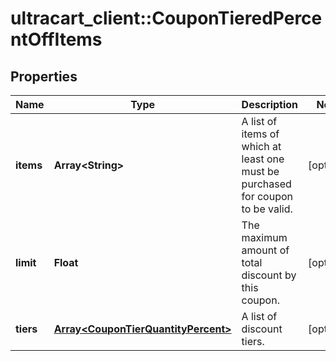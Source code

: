 # ultracart_client::CouponTieredPercentOffItems

## Properties
Name | Type | Description | Notes
------------ | ------------- | ------------- | -------------
**items** | **Array&lt;String&gt;** | A list of items of which at least one must be purchased for coupon to be valid. | [optional] 
**limit** | **Float** | The maximum amount of total discount by this coupon. | [optional] 
**tiers** | [**Array&lt;CouponTierQuantityPercent&gt;**](CouponTierQuantityPercent.md) | A list of discount tiers. | [optional] 


